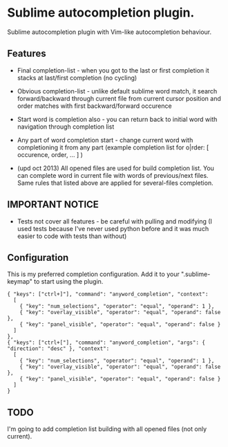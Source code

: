 Sublime autocompletion plugin.
==============================

Sublime autocompletion plugin with Vim-like autocompletion behaviour.


Features
--------

- Final completion-list - when you got to the last or first completion it stacks at last/first completion (no cycling)

- Obvious completion-list - unlike default sublime word match, it search forward/backward through current file from current cursor position and order matches with first backward/forward occurence

- Start word is completion also - you can return back to initial word with navigation through completion list

- Any part of word completion start - change current word with completioning it from any part (example completion list for o|rder: [ occurence, order, ... ] )

- (upd oct 2013) All opened files are used for build completion list. You can complete word in current file with words of previous/next files. Same rules that listed above are applied for several-files completion.

IMPORTANT NOTICE
----------------

- Tests not cover all features - be careful with pulling and modifying (I used tests because I've never used python before and it was much easier to code with tests than without)

Configuration
-------------

This is my preferred completion configuration. Add it to your ".sublime-keymap" to start using the plugin.

    { "keys": ["ctrl+]"], "command": "anyword_completion", "context":
      [
        { "key": "num_selections", "operator": "equal", "operand": 1 },
        { "key": "overlay_visible", "operator": "equal", "operand": false },
        { "key": "panel_visible", "operator": "equal", "operand": false }
      ]
    },
    { "keys": ["ctrl+["], "command": "anyword_completion", "args": { "direction": "desc" }, "context":
      [
        { "key": "num_selections", "operator": "equal", "operand": 1 },
        { "key": "overlay_visible", "operator": "equal", "operand": false },
        { "key": "panel_visible", "operator": "equal", "operand": false }
      ]
    }


TODO
----

I'm going to add completion list building with all opened files (not only current).